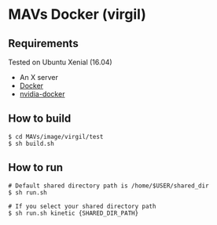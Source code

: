 # MAVs Docker (virgil)

## Requirements

Tested on Ubuntu Xenial (16.04)

* An X server
* [Docker](https://www.docker.com/get-docker)
* [nvidia-docker](https://github.com/NVIDIA/nvidia-docker/wiki/Installation)

## How to build

```
$ cd MAVs/image/virgil/test
$ sh build.sh
```

## How to run
```
# Default shared directory path is /home/$USER/shared_dir
$ sh run.sh

# If you select your shared directory path
$ sh run.sh kinetic {SHARED_DIR_PATH}
```
